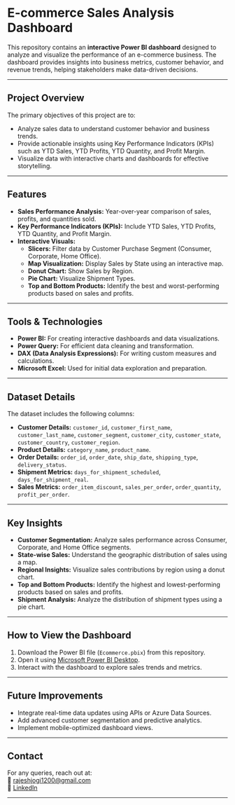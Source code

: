 # E-commerce Sales Analysis Dashboard  

This repository contains an **interactive Power BI dashboard** designed to analyze and visualize the performance of an e-commerce business. The dashboard provides insights into business metrics, customer behavior, and revenue trends, helping stakeholders make data-driven decisions.

---

## Project Overview  

The primary objectives of this project are to:  
- Analyze sales data to understand customer behavior and business trends.  
- Provide actionable insights using Key Performance Indicators (KPIs) such as YTD Sales, YTD Profits, YTD Quantity, and Profit Margin.  
- Visualize data with interactive charts and dashboards for effective storytelling. 

---

## Features  

- **Sales Performance Analysis:** Year-over-year comparison of sales, profits, and quantities sold.  
- **Key Performance Indicators (KPIs):** Include YTD Sales, YTD Profits, YTD Quantity, and Profit Margin.  
- **Interactive Visuals:**
  - **Slicers:** Filter data by Customer Purchase Segment (Consumer, Corporate, Home Office).  
  - **Map Visualization:** Display Sales by State using an interactive map.  
  - **Donut Chart:** Show Sales by Region.  
  - **Pie Chart:** Visualize Shipment Types.  
  - **Top and Bottom Products:** Identify the best and worst-performing products based on sales and profits.  

---

## Tools & Technologies  

- **Power BI:** For creating interactive dashboards and data visualizations.  
- **Power Query:** For efficient data cleaning and transformation.  
- **DAX (Data Analysis Expressions):** For writing custom measures and calculations.  
- **Microsoft Excel:** Used for initial data exploration and preparation.  

---

## Dataset Details  

The dataset includes the following columns:  
- **Customer Details:** `customer_id`, `customer_first_name`, `customer_last_name`, `customer_segment`, `customer_city`, `customer_state`, `customer_country`, `customer_region`.  
- **Product Details:** `category_name`, `product_name`.  
- **Order Details:** `order_id`, `order_date`, `ship_date`, `shipping_type`, `delivery_status`.  
- **Shipment Metrics:** `days_for_shipment_scheduled`, `days_for_shipment_real`.  
- **Sales Metrics:** `order_item_discount`, `sales_per_order`, `order_quantity`, `profit_per_order`.  

---

## Key Insights  

- **Customer Segmentation:** Analyze sales performance across Consumer, Corporate, and Home Office segments.  
- **State-wise Sales:** Understand the geographic distribution of sales using a map.  
- **Regional Insights:** Visualize sales contributions by region using a donut chart.  
- **Top and Bottom Products:** Identify the highest and lowest-performing products based on sales and profits.  
- **Shipment Analysis:** Analyze the distribution of shipment types using a pie chart.  

---

## How to View the Dashboard  

1. Download the Power BI file (`Ecommerce.pbix`) from this repository.  
2. Open it using [Microsoft Power BI Desktop](https://powerbi.microsoft.com/desktop/).  
3. Interact with the dashboard to explore sales trends and metrics.

---

## Future Improvements  

- Integrate real-time data updates using APIs or Azure Data Sources.  
- Add advanced customer segmentation and predictive analytics.  
- Implement mobile-optimized dashboard views.

---

## Contact  

For any queries, reach out at:  
📧 [rajeshjogi1200@gmail.com](mailto:rajeshjogi1200@gmail.com)  
🔗 [LinkedIn](https://www.linkedin.com/in/rajesh-jogi-967102240/)  

---
